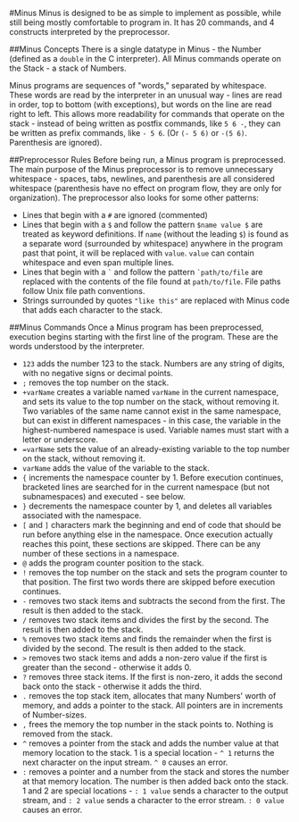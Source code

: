 #Minus
Minus is designed to be as simple to implement as possible, while still being mostly comfortable to program in. It has 20 commands, and 4 constructs interpreted by the preprocessor.

##Minus Concepts
There is a single datatype in Minus - the Number (defined as a `double` in the C interpreter). All Minus commands operate on the Stack - a stack of Numbers.

Minus programs are sequences of "words," separated by whitespace. These words are read by the interpreter in an unusual way - lines are read in order, top to bottom (with exceptions), but words on the line are read right to left. This allows more readability for commands that operate on the stack - instead of being written as postfix commands, like `5 6 -`, they can be written as prefix commands, like `- 5 6`. (Or `(- 5 6)` or `-(5 6)`. Parenthesis are ignored).

##Preprocessor Rules
Before being run, a Minus program is preprocessed. The main purpose of the Minus preprocessor is to remove unnecessary whitespace - spaces, tabs, newlines, and parenthesis are all considered whitespace (parenthesis have no effect on program flow, they are only for organization). The preprocessor also looks for some other patterns:
- Lines that begin with a `#` are ignored (commented)
- Lines that begin with a `$` and follow the pattern `$name value $` are treated as keyword definitions. If `name` (without the leading `$`) is found as a separate word (surrounded by whitespace) anywhere in the program past that point, it will be replaced with `value`. `value` can contain whitespace and even span multiple lines.
- Lines that begin with a `` ` `` and follow the pattern `` `path/to/file `` are replaced with the contents of the file found at `path/to/file`. File paths follow Unix file path conventions.
- Strings surrounded by quotes `"like this"` are replaced with Minus code that adds each character to the stack.

##Minus Commands
Once a Minus program has been preprocessed, execution begins starting with the first line of the program. These are the words understood by the interpreter.
- `123` adds the number 123 to the stack. Numbers are any string of digits, with no negative signs or decimal points.
- `;` removes the top number on the stack.
- `+varName` creates a variable named `varName` in the current namespace, and sets its value to the top number on the stack, without removing it. Two variables of the same name cannot exist in the same namespace, but can exist in different namespaces - in this case, the variable in the highest-numbered namespace is used. Variable names must start with a letter or underscore.
- `=varName` sets the value of an already-existing variable to the top number on the stack, without removing it.
- `varName` adds the value of the variable to the stack.
- `{` increments the namespace counter by 1. Before execution continues, bracketed lines are searched for in the current namespace (but not subnamespaces) and executed - see below.
- `}` decrements the namespace counter by 1, and deletes all variables associated with the namespace.
- `[` and `]` characters mark the beginning and end of code that should be run before anything else in the namespace. Once execution actually reaches this point, these sections are skipped. There can be any number of these sections in a namespace.
- `@` adds the program counter position to the stack.
- `!` removes the top number on the stack and sets the program counter to that position. The first two words there are skipped before execution continues.
- `-` removes two stack items and subtracts the second from the first. The result is then added to the stack.
- `/` removes two stack items and divides the first by the second. The result is then added to the stack.
- `%` removes two stack items and finds the remainder when the first is divided by the second. The result is then added to the stack.
- `>` removes two stack items and adds a non-zero value if the first is greater than the second - otherwise it adds 0.
- `?` removes three stack items. If the first is non-zero, it adds the second back onto the stack - otherwise it adds the third.
- `.` removes the top stack item, allocates that many Numbers' worth of memory, and adds a pointer to the stack. All pointers are in increments of Number-sizes.
- `,` frees the memory the top number in the stack points to. Nothing is removed from the stack.
- `^` removes a pointer from the stack and adds the number value at that memory location to the stack. 1 is a special location - `^ 1` returns the next character on the input stream. `^ 0` causes an error.
- `:` removes a pointer and a number from the stack and stores the number at that memory location. The number is then added back onto the stack. 1 and 2 are special locations - `: 1 value` sends a character to the output stream, and `: 2 value` sends a character to the error stream. `: 0 value` causes an error.
